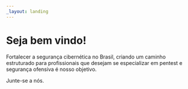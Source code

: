 ```yaml
---
_layout: landing
---
```


# Seja bem vindo!
Fortalecer a segurança cibernética no Brasil, criando um caminho estruturado para profissionais 
que desejam se especializar em pentest e segurança ofensiva é nosso objetivo.

Junte-se a nós.